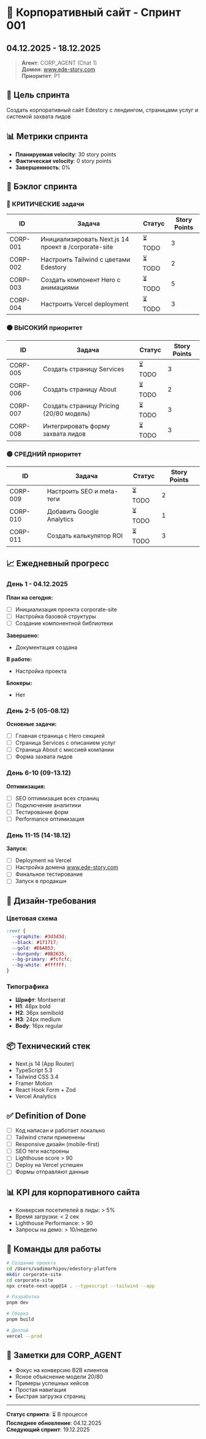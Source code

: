 # 📅 Корпоративный сайт - Спринт 001
## 04.12.2025 - 18.12.2025

> **Агент**: CORP_AGENT (Chat 1)  
> **Домен**: www.ede-story.com  
> **Приоритет**: P1  

## 🎯 Цель спринта
Создать корпоративный сайт Edestory с лендингом, страницами услуг и системой захвата лидов

## 📊 Метрики спринта
- **Планируемая velocity**: 30 story points
- **Фактическая velocity**: 0 story points
- **Завершенность**: 0%

## 🎫 Бэклог спринта

### 🔴 КРИТИЧЕСКИЕ задачи
| ID | Задача | Статус | Story Points |
|----|--------|--------|--------------|
| CORP-001 | Инициализировать Next.js 14 проект в /corporate-site | ⏳ TODO | 3 |
| CORP-002 | Настроить Tailwind с цветами Edestory | ⏳ TODO | 2 |
| CORP-003 | Создать компонент Hero с анимациями | ⏳ TODO | 5 |
| CORP-004 | Настроить Vercel deployment | ⏳ TODO | 3 |

### 🟠 ВЫСОКИЙ приоритет
| ID | Задача | Статус | Story Points |
|----|--------|--------|--------------|
| CORP-005 | Создать страницу Services | ⏳ TODO | 3 |
| CORP-006 | Создать страницу About | ⏳ TODO | 2 |
| CORP-007 | Создать страницу Pricing (20/80 модель) | ⏳ TODO | 3 |
| CORP-008 | Интегрировать форму захвата лидов | ⏳ TODO | 3 |

### 🟡 СРЕДНИЙ приоритет
| ID | Задача | Статус | Story Points |
|----|--------|--------|--------------|
| CORP-009 | Настроить SEO и meta-теги | ⏳ TODO | 2 |
| CORP-010 | Добавить Google Analytics | ⏳ TODO | 1 |
| CORP-011 | Создать калькулятор ROI | ⏳ TODO | 3 |

## 📈 Ежедневный прогресс

### День 1 - 04.12.2025
**План на сегодня:**
- [ ] Инициализация проекта corporate-site
- [ ] Настройка базовой структуры
- [ ] Создание компонентной библиотеки

**Завершено:**
- Документация создана

**В работе:**
- Настройка проекта

**Блокеры:**
- Нет

### День 2-5 (05-08.12)
**Основные задачи:**
- [ ] Главная страница с Hero секцией
- [ ] Страница Services с описанием услуг
- [ ] Страница About с миссией компании
- [ ] Форма захвата лидов

### День 6-10 (09-13.12)
**Оптимизация:**
- [ ] SEO оптимизация всех страниц
- [ ] Подключение аналитики
- [ ] Тестирование форм
- [ ] Performance оптимизация

### День 11-15 (14-18.12)
**Запуск:**
- [ ] Deployment на Vercel
- [ ] Настройка домена www.ede-story.com
- [ ] Финальное тестирование
- [ ] Запуск в продакшн

## 🎨 Дизайн-требования

### Цветовая схема
```css
:root {
  --graphite: #3d3d3d;
  --black: #171717;
  --gold: #E6A853;
  --burgundy: #8B2635;
  --bg-primary: #fcfcfc;
  --bg-white: #ffffff;
}
```

### Типографика
- **Шрифт**: Montserrat
- **H1**: 48px bold
- **H2**: 36px semibold
- **H3**: 24px medium
- **Body**: 16px regular

## 📦 Технический стек
- Next.js 14 (App Router)
- TypeScript 5.3
- Tailwind CSS 3.4
- Framer Motion
- React Hook Form + Zod
- Vercel Analytics

## ✅ Definition of Done
- [ ] Код написан и работает локально
- [ ] Tailwind стили применены
- [ ] Responsive дизайн (mobile-first)
- [ ] SEO теги настроены
- [ ] Lighthouse score > 90
- [ ] Deploy на Vercel успешен
- [ ] Формы отправляют данные

## 📊 KPI для корпоративного сайта
- Конверсия посетителей в лиды: > 5%
- Время загрузки: < 2 сек
- Lighthouse Performance: > 90
- Запросы на демо: > 10/неделю

## 🚀 Команды для работы

```bash
# Создание проекта
cd /Users/vadimarhipov/edestory-platform
mkdir corporate-site
cd corporate-site
npx create-next-app@14 . --typescript --tailwind --app

# Разработка
pnpm dev

# Сборка
pnpm build

# Деплой
vercel --prod
```

## 📝 Заметки для CORP_AGENT
- Фокус на конверсию B2B клиентов
- Ясное объяснение модели 20/80
- Примеры успешных кейсов
- Простая навигация
- Быстрая загрузка страниц

---
**Статус спринта**: ⏳ В процессе  
**Последнее обновление**: 04.12.2025  
**Следующий спринт**: 19.12.2025